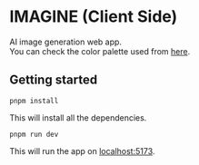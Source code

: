 # IMAGINE (Client Side)
AI image generation web app.  
You can check the color palette used from [here](https://colorhunt.co/palette/03001c301e675b8fb9b6eada).

## Getting started
```
pnpm install
```
This will install all the dependencies.  
```
pnpm run dev
```
This will run the app on [localhost:5173](http://localhost:5173/).